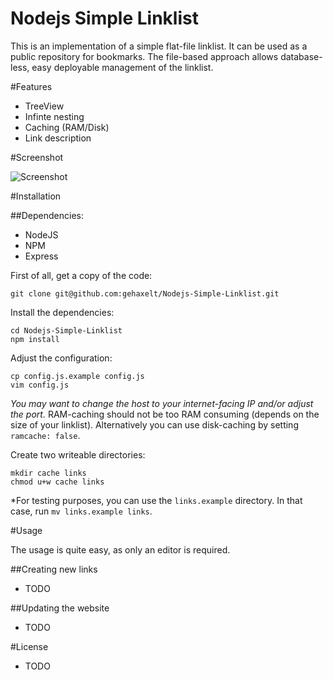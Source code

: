 Nodejs Simple Linklist
==========================

This is an implementation of a simple flat-file linklist. It can be used as a public repository for bookmarks. The file-based approach allows database-less, easy deployable management of the linklist. 

#Features

- TreeView 
- Infinte nesting
- Caching (RAM/Disk)
- Link description

#Screenshot

![Screenshot](http://i.imgur.com/YkdwFZm.png)

#Installation

##Dependencies:

- NodeJS
- NPM
- Express

First of all, get a copy of the code: 

```
git clone git@github.com:gehaxelt/Nodejs-Simple-Linklist.git
```

Install the dependencies:

```
cd Nodejs-Simple-Linklist
npm install
```

Adjust the configuration:

```
cp config.js.example config.js
vim config.js
```
*You may want to change the host to your internet-facing IP and/or adjust the port.* RAM-caching should not be too RAM consuming (depends on the size of your linklist). Alternatively you can use disk-caching by setting ```ramcache: false```. 

Create two writeable directories:

```
mkdir cache links
chmod u+w cache links
```

*For testing purposes, you can use the ```links.example``` directory. In that case, run ```mv links.example links```.

#Usage

The usage is quite easy, as only an editor is required.

##Creating new links

- TODO

##Updating the website

- TODO

#License

- TODO